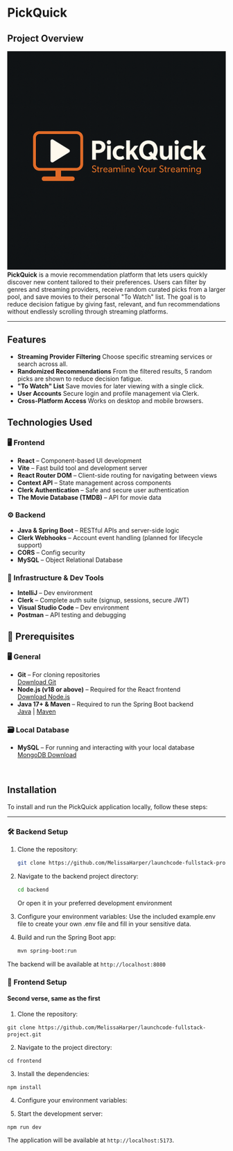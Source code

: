 # PickQuick

## Project Overview
![PickQuick Logo](frontend/pickquick/src/assets/images/PickQuickLogo.png)
**PickQuick** is a movie recommendation platform that lets users quickly discover new content tailored to their preferences. Users can filter by genres and streaming providers, receive random curated picks from a larger pool, and save movies to their personal "To Watch" list. The goal is to reduce decision fatigue by giving fast, relevant, and fun recommendations without endlessly scrolling through streaming platforms. 

---

## Features


- **Streaming Provider Filtering** Choose specific streaming services or search across all.
- **Randomized Recommendations** From the filtered results, 5 random picks are shown to reduce decision fatigue.
- **"To Watch" List** Save movies for later viewing with a single click.
- **User Accounts** Secure login and profile management via Clerk.
- **Cross-Platform Access** Works on desktop and mobile browsers.


## Technologies Used

### 🖥️ Frontend

- **React** – Component-based UI development
- **Vite** – Fast build tool and development server
- **React Router DOM** – Client-side routing for navigating between views
- **Context API** – State management across components
- **Clerk Authentication** – Safe and secure user authentication
- **The Movie Database (TMDB)** – API for movie data 

### ⚙️ Backend

- **Java & Spring Boot** – RESTful APIs and server-side logic
- **Clerk Webhooks** – Account event handling (planned for lifecycle support)
- **CORS** – Config security
- **MySQL** – Object Relational Database

### 🧩 Infrastructure & Dev Tools

- **IntelliJ** – Dev environment
- **Clerk** – Complete auth suite (signup, sessions, secure JWT)
- **Visual Studio Code** – Dev environment
- **Postman** – API testing and debugging

## 🧰 Prerequisites

### 🖥️ General
- **Git** – For cloning repositories  
  [Download Git](https://git-scm.com/)
- **Node.js (v18 or above)** – Required for the React frontend  
  [Download Node.js](https://nodejs.org/)
- **Java 17+ & Maven** – Required to run the Spring Boot backend  
  [Java](https://adoptium.net/) | [Maven](https://maven.apache.org/install.html)

### 🗃️ Local Database
- **MySQL** – For running and interacting with your local database  
  [MongoDB Download](https://www.mongodb.com/try/download/community)  


<br>

## Installation

To install and run the PickQuick application locally, follow these steps:

---

### 🛠 Backend Setup

1. Clone the repository:
   ```bash
   git clone https://github.com/MelissaHarper/launchcode-fullstack-project.git
   ```

2. Navigate to the backend project directory:
   ```bash
   cd backend
   ```

   Or open it in your preferred development environment

3. Configure your environment variables:
Use the included example.env file to create your own .env file and fill in your sensitive data.


4. Build and run the Spring Boot app:
   ```bash
   mvn spring-boot:run
   ```

The backend will be available at `http://localhost:8080`

### 🎨 Frontend Setup

#### Second verse, same as the first

1. Clone the repository:
```
git clone https://github.com/MelissaHarper/launchcode-fullstack-project.git
```

2. Navigate to the project directory:
```
cd frontend
```

3. Install the dependencies:
```
npm install
```

4. Configure your environment variables:

5. Start the development server:
```
npm run dev
```

The application will be available at `http://localhost:5173`.


